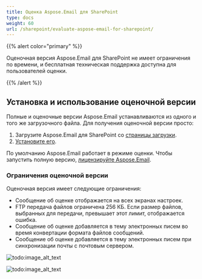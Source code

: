 ```yaml
---
title: Оценка Aspose.Email для SharePoint
type: docs
weight: 60
url: /sharepoint/evaluate-aspose-email-for-sharepoint/
---
```



{{% alert color="primary" %}} 

Оценочная версия Aspose.Email для SharePoint не имеет ограничения по времени, и бесплатная техническая поддержка доступна для пользователей оценки.

{{% /alert %}} 
## **Установка и использование оценочной версии**
Полные и оценочные версии Aspose.Email устанавливаются из одного и того же загрузочного файла. Для получения оценочной версии просто:

1. Загрузите Aspose.Email для SharePoint со [страницы загрузки](http://www.aspose.com/community/files/73/sharepoint-components/aspose.email-for-sharepoint/default.aspx).
1. [Установите его](/email/sharepoint/installing-aspose-email-for-sharepoint//).

По умолчанию Aspose.Email работает в режиме оценки. Чтобы запустить полную версию, [лицензируйте Aspose.Email](/email/sharepoint/license-aspose-email-for-sharepoint//).
### **Ограничения оценочной версии**
Оценочная версия имеет следующие ограничения: 

- Сообщение об оценке отображается на всех экранах настроек.
- FTP передача файлов ограничена 256 КБ. Если размер файлов, выбранных для передачи, превышает этот лимит, отображается ошибка.
- Сообщение об оценке добавляется в тему электронных писем во время конвертации формата файлов сообщений.
- Сообщение об оценке добавляется в тему электронных писем при синхронизации почты с почтовым сервером. 

![todo:image_alt_text](evaluate-aspose-email-for-sharepoint_1.png)

![todo:image_alt_text](evaluate-aspose-email-for-sharepoint_2.png)